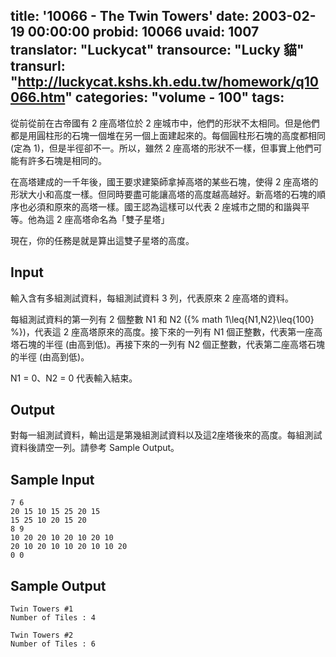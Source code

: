 title: '10066 - The Twin Towers'
date: 2003-02-19 00:00:00
probid: 10066
uvaid: 1007
translator: "Luckycat"
transource: "Lucky 貓"
transurl: "http://luckycat.kshs.kh.edu.tw/homework/q10066.htm"
categories: "volume - 100"
tags:
---

從前從前在古帝國有 2 座高塔位於 2 座城市中，他們的形狀不太相同。但是他們都是用圓柱形的石塊一個堆在另一個上面建起來的。每個圓柱形石塊的高度都相同 (定為 1)，但是半徑卻不一。所以，雖然 2 座高塔的形狀不一樣，但事實上他們可能有許多石塊是相同的。

在高塔建成的一千年後，國王要求建築師拿掉高塔的某些石塊，使得 2 座高塔的形狀大小和高度一樣。但同時要盡可能讓高塔的高度越高越好。新高塔的石塊的順序也必須和原來的高塔一樣。國王認為這樣可以代表 2 座城市之間的和諧與平等。他為這 2 座高塔命名為「雙子星塔」

現在，你的任務是就是算出這雙子星塔的高度。

## Input ##

輸入含有多組測試資料，每組測試資料 3 列，代表原來 2 座高塔的資料。

每組測試資料的第一列有 2 個整數 N1 和 N2 ({% math 1\leq{N1,N2}\leq{100} %})，代表這 2 座高塔原來的高度。接下來的一列有 N1 個正整數，代表第一座高塔石塊的半徑 (由高到低)。再接下來的一列有 N2 個正整數，代表第二座高塔石塊的半徑 (由高到低)。

N1 = 0、N2 = 0 代表輸入結束。

## Output ##

對每一組測試資料，輸出這是第幾組測試資料以及這2座塔後來的高度。每組測試資料後請空一列。請參考 Sample Output。

## Sample Input ##

	7 6
	20 15 10 15 25 20 15
	15 25 10 20 15 20
	8 9
	10 20 20 10 20 10 20 10
	20 10 20 10 10 20 10 10 20
	0 0

## Sample Output ##

	Twin Towers #1
	Number of Tiles : 4

	Twin Towers #2
	Number of Tiles : 6